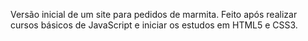 Versão inicial de um site para pedidos de marmita. Feito após realizar cursos básicos de JavaScript e iniciar os estudos em HTML5 e CSS3.
